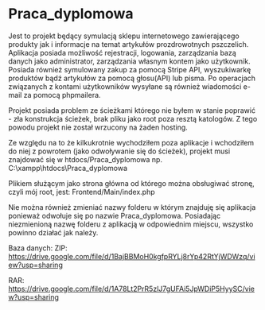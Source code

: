 # Praca_dyplomowa
Jest to projekt będący symulacją sklepu internetowego zawierającego produkty jak i informacje na temat artykułów prozdrowotnych pszczelich. Aplikacja posiada możliwość rejestracji, logowania, zarządzania bazą danych jako administrator, zarządzania własnym kontem jako użytkownik. Posiada również symulowany zakup za pomocą Stripe API, wyszukiwarkę produktów bądź artykułów za pomocą głosu(API) lub pisma. Po operacjach związanych z kontami użytkowników wysyłane są również wiadomości e-mail za pomocą phpmailera. 

Projekt posiada problem ze ścieżkami którego nie byłem w stanie poprawić - zła konstrukcja ścieżek, brak pliku jako root poza resztą katologów. Z tego powodu projekt nie został wrzucony na żaden hosting. 

Ze względu na to że kilkukrotnie wychodziłem poza aplikacje i wchodziłem do niej z powrotem (jako odwoływanie się do ścieżek), projekt musi znajdować się w 
htdocs/Praca_dyplomowa np. C:\xampp\htdocs\Praca_dyplomowa

Plikiem służącym jako strona główna od którego można obsługiwać stronę, czyli mój root, jest: Frontend/Main/index.php

Nie można również zmieniać nazwy folderu w którym znajduję się aplikacja ponieważ odwołuje się po nazwie Praca_dyplomowa.
Posiadając niezmienioną nazwę folderu z aplikacją w odpowiednim miejscu, wszystko powinno działać jak należy. 


Baza danych: 
ZIP: 
https://drive.google.com/file/d/1BajBBMoH0kgfpRYLj8rYp42RtYjWDWzq/view?usp=sharing

RAR:
https://drive.google.com/file/d/1A78Lt2PrR5zlJ7gUFAi5JpWDiP5HyySC/view?usp=sharing
